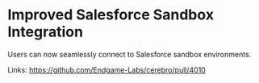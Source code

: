 # Improved Salesforce Sandbox Integration

Users can now seamlessly connect to Salesforce sandbox environments.

Links:
https://github.com/Endgame-Labs/cerebro/pull/4010
